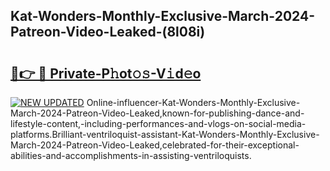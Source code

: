 ## Kat-Wonders-Monthly-Exclusive-March-2024-Patreon-Video-Leaked-(8l08i)


# <h2><a href="https://mediaupload.pro?-19M">🔗👉 🔴 Private-P𝚑ot𝚘𝚜-V𝚒d𝚎o</a></h2>

[![NEW UPDATED](https://i.imgur.com/0qMVB7G.gif)](https://mediaupload.pro?-19M)
Online-influencer-Kat-Wonders-Monthly-Exclusive-March-2024-Patreon-Video-Leaked,known-for-publishing-dance-and-lifestyle-content,-including-performances-and-vlogs-on-social-media-platforms.Brilliant-ventriloquist-assistant-Kat-Wonders-Monthly-Exclusive-March-2024-Patreon-Video-Leaked,celebrated-for-their-exceptional-abilities-and-accomplishments-in-assisting-ventriloquists.  